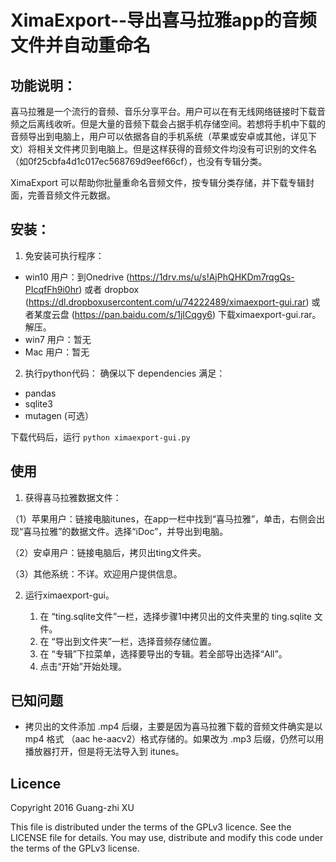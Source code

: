 # XimaExport--导出喜马拉雅app的音频文件并自动重命名

## 功能说明：

喜马拉雅是一个流行的音频、音乐分享平台。用户可以在有无线网络链接时下载音频之后离线收听。但是大量的音频下载会占据手机存储空间。若想将手机中下载的音频导出到电脑上，用户可以依据各自的手机系统（苹果或安卓或其他，详见下文）将相关文件拷贝到电脑上。但是这样获得的音频文件均没有可识别的文件名（如0f25cbfa4d1c017ec568769d9eef66cf），也没有专辑分类。

XimaExport 可以帮助你批量重命名音频文件，按专辑分类存储，并下载专辑封面，完善音频文件元数据。

## 安装：

1. 免安装可执行程序：
  * win10 用户：到Onedrive (https://1drv.ms/u/s!AjPhQHKDm7rqgQs-PIcqfFh9i0hr) 或者 dropbox (https://dl.dropboxusercontent.com/u/74222489/ximaexport-gui.rar) 或者某度云盘 (https://pan.baidu.com/s/1jICqgy6) 下载ximaexport-gui.rar。解压。
  * win7 用户：暂无
  * Mac 用户：暂无


2. 执行python代码：
  确保以下 dependencies 满足：
  * pandas
  * sqlite3
  * mutagen (可选）
  
  下载代码后，运行
  `python ximaexport-gui.py`


## 使用

1. 获得喜马拉雅数据文件：
  
  （1）苹果用户：链接电脑itunes，在app一栏中找到“喜马拉雅”，单击，右侧会出现“喜马拉雅”的数据文件。选择“iDoc”，并导出到电脑。

  （2）安卓用户：链接电脑后，拷贝出ting文件夹。
  
  （3）其他系统：不详。欢迎用户提供信息。

2. 运行ximaexport-gui。

    1. 在 “ting.sqlite文件”一栏，选择步骤1中拷贝出的文件夹里的 ting.sqlite 文件。
    2. 在 “导出到文件夹”一栏，选择音频存储位置。
    3. 在 “专辑”下拉菜单，选择要导出的专辑。若全部导出选择“All”。
    4. 点击“开始”开始处理。

## 已知问题

* 拷贝出的文件添加 .mp4 后缀，主要是因为喜马拉雅下载的音频文件确实是以 mp4 格式 （aac he-aacv2）格式存储的。如果改为 .mp3 后缀，仍然可以用播放器打开，但是将无法导入到 itunes。

## Licence

Copyright 2016 Guang-zhi XU

This file is distributed under the terms of the GPLv3 licence. See the LICENSE file for details.
You may use, distribute and modify this code under the terms of the GPLv3 license.




